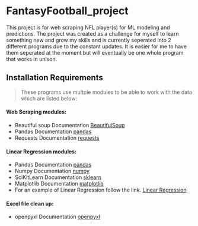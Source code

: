 # FantasyFootball_project
This project is for web scraping NFL player(s) for ML modeling and predictions.
The project was created as a challenge for myself to learn something new and grow my skills
and is currently seperated into 2 different programs due to the constant updates. It is
easier for me to have them seperated at the moment but will eventually be one whole program that works in unison.
## Installation Requirements
>These programs use multple modules to be able to work with the data which are listed below:
#### Web Scraping modules:
  - Beautiful soup Documentation  [BeautifulSoup](https://www.crummy.com/software/BeautifulSoup/bs4/doc/)
  - Pandas Documentation  [pandas](https://pandas.pydata.org/docs/#module-pandas)
  - Requests Documentation  [requests](https://docs.python-requests.org/en/latest/)
#### Linear Regression modules:
  - Pandas Documentation [pandas](https://pandas.pydata.org/docs/#module-pandas)
  - Numpy Documentation [numpy](https://numpy.org/install/)
  - SciKitLearn Documentation [sklearn](https://scikit-learn.org/stable/install.html)
  - Matplotlib Documentation [matplotlib](https://matplotlib.org/stable/users/installing/index.html)
  - For an example of Linear Regression follow the link.
  [Linear Regression](https://scikit-learn.org/stable/modules/generated/sklearn.linear_model.LinearRegression.html)
#### Excel file clean up:
- openpyxl Documentation [openpyxl](https://pypi.org/project/openpyxl/)
